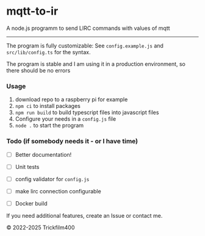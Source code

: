 # mqtt-to-ir

A node.js programm to send LIRC commands with values of mqtt

----

The program is fully customizable: See `config.example.js` and `src/lib/config.ts` for the syntax.

The program is stable and I am using it in a production environment, so there should be no errors


### Usage

1. download repo to a raspberry pi for example
2. `npm ci` to install packages
3. `npm run build` to build typescript files into javascript files
4. Configure your needs in a `config.js` file
5. `node .` to start the program


### Todo (if somebody needs it - or I have time)

- [ ] Better documentation!
- [ ] Unit tests
- [ ] config validator for `config.js`
- [ ] make lirc connection configurable
- [ ] Docker build


If you need additional features, create an Issue or contact me.

&copy; 2022-2025 Trickfilm400 
